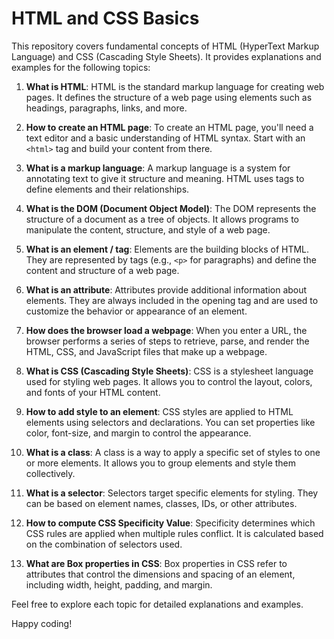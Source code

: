 # HTML and CSS Basics

This repository covers fundamental concepts of HTML (HyperText Markup Language) and CSS (Cascading Style Sheets). It provides explanations and examples for the following topics:

1. **What is HTML**: HTML is the standard markup language for creating web pages. It defines the structure of a web page using elements such as headings, paragraphs, links, and more.

2. **How to create an HTML page**: To create an HTML page, you'll need a text editor and a basic understanding of HTML syntax. Start with an `<html>` tag and build your content from there.

3. **What is a markup language**: A markup language is a system for annotating text to give it structure and meaning. HTML uses tags to define elements and their relationships.

4. **What is the DOM (Document Object Model)**: The DOM represents the structure of a document as a tree of objects. It allows programs to manipulate the content, structure, and style of a web page.

5. **What is an element / tag**: Elements are the building blocks of HTML. They are represented by tags (e.g., `<p>` for paragraphs) and define the content and structure of a web page.

6. **What is an attribute**: Attributes provide additional information about elements. They are always included in the opening tag and are used to customize the behavior or appearance of an element.

7. **How does the browser load a webpage**: When you enter a URL, the browser performs a series of steps to retrieve, parse, and render the HTML, CSS, and JavaScript files that make up a webpage.

8. **What is CSS (Cascading Style Sheets)**: CSS is a stylesheet language used for styling web pages. It allows you to control the layout, colors, and fonts of your HTML content.

9. **How to add style to an element**: CSS styles are applied to HTML elements using selectors and declarations. You can set properties like color, font-size, and margin to control the appearance.

10. **What is a class**: A class is a way to apply a specific set of styles to one or more elements. It allows you to group elements and style them collectively.

11. **What is a selector**: Selectors target specific elements for styling. They can be based on element names, classes, IDs, or other attributes.

12. **How to compute CSS Specificity Value**: Specificity determines which CSS rules are applied when multiple rules conflict. It is calculated based on the combination of selectors used.

13. **What are Box properties in CSS**: Box properties in CSS refer to attributes that control the dimensions and spacing of an element, including width, height, padding, and margin.

Feel free to explore each topic for detailed explanations and examples.

Happy coding!
